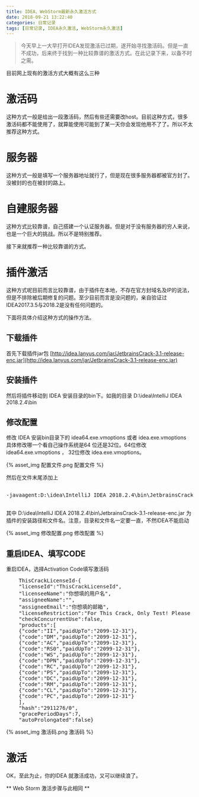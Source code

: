```yaml
---
title: IDEA、WebStorm最新永久激活方式
date: 2018-09-21 13:22:40
categories: 日常记录
tags: [日常记录, IDEA永久激活, WebStorm永久激活]
---
```


>今天早上一大早打开IDEA发现激活已过期，遂开始寻找激活码。但是一直不成功，后来终于找到一种比较靠谱的激活方式。在此记录下来，以备不时之需。

目前网上现有的激活方式大概有这么三种

# 激活码

这种方式一般是给出一段激活码，然后有些还需要改host。目前这种方式，很多激活码都不能使用了，就算能使用可能到了某一天你会发现他用不了了。所以不太推荐这种方式。


# 服务器

这种方式一般是填写一个服务器地址就行了，但是现在很多服务器都被官方封了。没被封的也在被封的路上。

# 自建服务器

这种方式比较靠谱，自己搭建一个认证服务器。但是对于没有服务器的穷人来说，也是一个巨大的挑战。所以不是特别推荐。

接下来就推荐一种比较靠谱的方式。

# 插件激活

这种方式呢目前而言比较靠谱，由于插件在本地，不存在官方封域名及IP的说法，但是不排除被后期修复的问题。至少目前而言是没问题的，亲自验证过IDEA2017.3.5与2018.2是没有任何问题的。

下面将具体介绍这种方式的操作方法。

## 下载插件

首先下载插件jar包 [http://idea.lanyus.com/jar/JetbrainsCrack-3.1-release-enc.jar](http://idea.lanyus.com/jar/JetbrainsCrack-3.1-release-enc.jar)

## 安装插件

然后将插件移动到 IDEA 安装目录的bin下。如我的目录 D:\idea\IntelliJ IDEA 2018.2.4\bin

## 修改配置

修改 IDEA 安装bin目录下的 idea64.exe.vmoptions 或者 idea.exe.vmoptions 具体修改哪一个看自己操作系统是64 位还是32位。64位修改 idea64.exe.vmoptions ， 32位修改 idea.exe.vmoptions。

{% asset_img 配置文件.png 配置文件 %}

然后在文件末尾添加上

<pre>

-javaagent:D:\idea\IntelliJ IDEA 2018.2.4\bin\JetbrainsCrack-3.1-release-enc.jar

</pre>

其中 D:\idea\IntelliJ IDEA 2018.2.4\bin\JetbrainsCrack-3.1-release-enc.jar 为插件的安装路径和文件名。注意，目录和文件名一定要一直，不然IDEA不能启动

{% asset_img 修改配置.png 修改配置 %}

## 重启IDEA、填写CODE

重启IDEA，选择Activation Code填写激活码

<pre>
    ThisCrackLicenseId-{
    "licenseId":"ThisCrackLicenseId",
    "licenseeName":"你想填的用户名",
    "assigneeName":"",
    "assigneeEmail":"你想填的邮箱",
    "licenseRestriction":"For This Crack, Only Test! Please support genuine!!!",
    "checkConcurrentUse":false,
    "products":[
    {"code":"II","paidUpTo":"2099-12-31"},
    {"code":"DM","paidUpTo":"2099-12-31"},
    {"code":"AC","paidUpTo":"2099-12-31"},
    {"code":"RS0","paidUpTo":"2099-12-31"},
    {"code":"WS","paidUpTo":"2099-12-31"},
    {"code":"DPN","paidUpTo":"2099-12-31"},
    {"code":"RC","paidUpTo":"2099-12-31"},
    {"code":"PS","paidUpTo":"2099-12-31"},
    {"code":"DC","paidUpTo":"2099-12-31"},
    {"code":"RM","paidUpTo":"2099-12-31"},
    {"code":"CL","paidUpTo":"2099-12-31"},
    {"code":"PC","paidUpTo":"2099-12-31"}
    ],
    "hash":"2911276/0",
    "gracePeriodDays":7,
    "autoProlongated":false}
</pre>

{% asset_img 激活码.png 激活码 %}


# 激活

OK，至此为止，你的IDEA 就激活成功，又可以继续浪了。

** Web Storm 激活步骤与此相同 **
